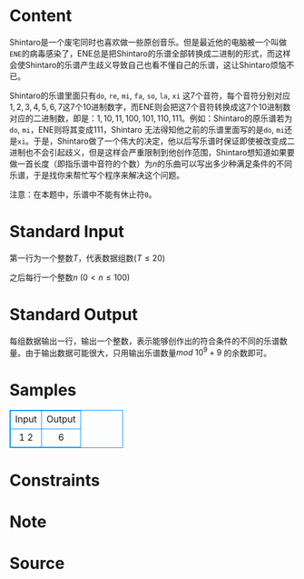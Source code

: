 
# Content

Shintaro是一个废宅同时也喜欢做一些原创音乐。但是最近他的电脑被一个叫做`ENE`的病毒感染了，ENE总是把Shintaro的乐谱全部转换成二进制的形式，而这样会使Shintaro的乐谱产生歧义导致自己也看不懂自己的乐谱，这让Shintaro烦恼不已。

Shintaro的乐谱里面只有`do`, `re`, `mi`, `fa`, `so`, `la`, `xi` 这$7$个音符，每个音符分别对应$1,2,3,4,5,6,7$这$7$个$10$进制数字，而ENE则会把这$7$个音符转换成这$7$个$10$进制数对应的二进制数，即是：$1,10,11,100,101,110,111$。例如：Shintaro的原乐谱若为`do`, `mi`，ENE则将其变成$111$，Shintaro 无法得知他之前的乐谱里面写的是`do`, `mi`还是`xi`。于是，Shintaro做了一个伟大的决定，他以后写乐谱时保证即使被改变成二进制也不会引起歧义，但是这样会严重限制到他创作范围，Shintaro想知道如果要做一首长度（即指乐谱中音符的个数）为$n$的乐曲可以写出多少种满足条件的不同乐谱，于是找你来帮忙写个程序来解决这个问题。

注意：在本题中，乐谱中不能有休止符`0`。

# Standard Input

第一行为一个整数$T$，代表数据组数($T\leq 20$)

之后每行一个整数$n$ ($0 < n\leq 100$)

# Standard Output

每组数据输出一行，输出一个整数，表示能够创作出的符合条件的不同的乐谱数量。由于输出数据可能很大，只用输出乐谱数量$mod\ 10^9+9$ 的余数即可。

# Samples

<style>
        table,table tr th, table tr td { border:1px solid #0094ff; }
        table { width: 200px; min-height: 25px; line-height: 25px; text-align: center; border-collapse: collapse;}   
    </style>
<table>
	<tr>
		<td>Input</td>
		<td>Output</td>
	</tr>
<tr><td>1
2</td><td>6</td></tr></table>


# Constraints



# Note



# Source


